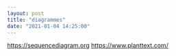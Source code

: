 ```yaml
---
layout: post
title: "diagrammes"
date: "2021-01-04 14:25:00"
---
```

https://sequencediagram.org https://www.planttext.com/

